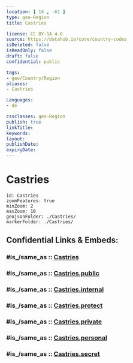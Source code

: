 ```yaml
---
location: [ 14 , -61 ] 
type: geo-Region
title: Castries

license: CC BY-SA 4.0
source: https://datahub.io/core/country-codes
isDeleted: false
isReadOnly: false
draft: false
confidential: public

tags:
- geo/Country/Region
aliases:
- Castries

Languages:
- de

cssclasses: geo-Region
publish: true
linkTitle: 
keywords: 
layout: 
publishDate: 
expiryDate: 
---
```


# Castries

```leaflet
id: Castries
zoomFeatures: true 
minZoom: 2 
maxZoom: 18
geojsonFolder: ./Castries/
markerFolder: ./Castries/
```


## Confidential Links & Embeds: 

### #is_/same_as :: [Castries](/_Standards/Earth/Continent/America~Caribbean/Saint_Lucia/Districts~Saint_Lucia/Castries.md) 

### #is_/same_as :: [Castries.public](/_public/Earth/Continent/America~Caribbean/Saint_Lucia/Districts~Saint_Lucia/Castries.public.md) 

### #is_/same_as :: [Castries.internal](/_internal/Earth/Continent/America~Caribbean/Saint_Lucia/Districts~Saint_Lucia/Castries.internal.md) 

### #is_/same_as :: [Castries.protect](/_protect/Earth/Continent/America~Caribbean/Saint_Lucia/Districts~Saint_Lucia/Castries.protect.md) 

### #is_/same_as :: [Castries.private](/_private/Earth/Continent/America~Caribbean/Saint_Lucia/Districts~Saint_Lucia/Castries.private.md) 

### #is_/same_as :: [Castries.personal](/_personal/Earth/Continent/America~Caribbean/Saint_Lucia/Districts~Saint_Lucia/Castries.personal.md) 

### #is_/same_as :: [Castries.secret](/_secret/Earth/Continent/America~Caribbean/Saint_Lucia/Districts~Saint_Lucia/Castries.secret.md)

